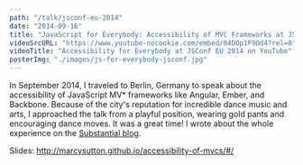 ```yaml
---
path: "/talk/jsconf-eu-2014"
date: "2014-09-16"
title: "JavaScript for Everybody: Accessibility of MVC Frameworks at JSConf EU"
videoSrcURL: "https://www.youtube-nocookie.com/embed/04DOp1F9Od4?rel=0"
videoTitle: "Accessibility for Everybody at JSConf EU 2014 on YouTube"
posterImg: "./images/js-for-everybody-jsconf.jpg"
---
```


In September 2014, I traveled to Berlin, Germany to speak about the accessibility of JavaScript MV* frameworks like Angular, Ember, and Backbone. Because of the city's reputation for incredible dance music and arts, I approached the talk from a playful position, wearing gold pants and encouraging dance moves. It was a great time! I wrote about the whole experience on the <a href="http://substantial.com/blog/2014/10/07/jsconf-eu-berlin/" title="Link opens in a new window" target="_blank">Substantial blog</a>.

Slides: <a href="https://marcysutton.github.io/accessibility-of-mvcs/#/" title="Link opens in a new window" target="_blank">http://marcysutton.github.io/accessibility-of-mvcs/#/</a>
